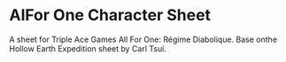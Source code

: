 # AlFor One Character Sheet

A sheet for Triple Ace Games All For One: Régime Diabolique. Base onthe Hollow Earth Expedition sheet by Carl Tsui.
